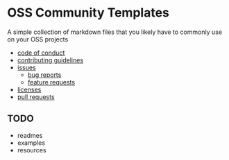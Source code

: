 # OSS Community Templates

A simple collection of markdown files that you likely have to commonly use on your OSS projects

- [code of conduct](/code_of_conduct)
- [contributing guidelines](/contributing_guidelines)
- [issues](/issue_templates)
  - [bug reports](/issue_templates/bug_reports)
  - [feature requests](/issue_templates/feature_requests)
- [licenses](/license)
- [pull requests](/pull_request_templates)

## TODO

- readmes
- examples
- resources
